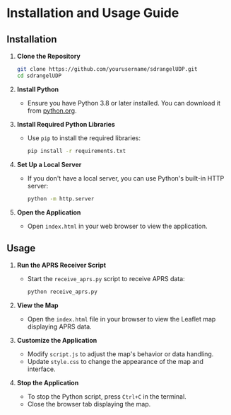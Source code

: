 # Installation and Usage Guide

## Installation

1. **Clone the Repository**
   ```bash
   git clone https://github.com/yourusername/sdrangelUDP.git
   cd sdrangelUDP
   ```

2. **Install Python**
   - Ensure you have Python 3.8 or later installed. You can download it from [python.org](https://www.python.org/).

3. **Install Required Python Libraries**
   - Use `pip` to install the required libraries:
     ```bash
     pip install -r requirements.txt
     ```

4. **Set Up a Local Server**
   - If you don't have a local server, you can use Python's built-in HTTP server:
     ```bash
     python -m http.server
     ```

5. **Open the Application**
   - Open `index.html` in your web browser to view the application.

## Usage

1. **Run the APRS Receiver Script**
   - Start the `receive_aprs.py` script to receive APRS data:
     ```bash
     python receive_aprs.py
     ```

2. **View the Map**
   - Open the `index.html` file in your browser to view the Leaflet map displaying APRS data.

3. **Customize the Application**
   - Modify `script.js` to adjust the map's behavior or data handling.
   - Update `style.css` to change the appearance of the map and interface.

4. **Stop the Application**
   - To stop the Python script, press `Ctrl+C` in the terminal.
   - Close the browser tab displaying the map.